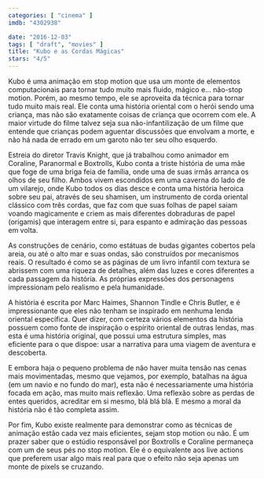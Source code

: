 ```yaml
---
categories: [ "cinema" ]
imdb: "4302938"

date: "2016-12-03"
tags: [ "draft", "movies" ]
title: "Kubo e as Cordas Mágicas"
stars: "4/5"
---
```

Kubo é uma animação em stop motion que usa um monte de elementos computacionais para tornar tudo muito mais fluido, mágico e... não-stop motion. Porém, ao mesmo tempo, ele se aproveita da técnica para tornar tudo muito mais real. Ele conta uma história oriental com o herói sendo uma criança, mas não são exatamente coisas de criança que ocorrem com ele. A maior virtude do filme talvez seja sua não-infantilização de um filme que entende que crianças podem aguentar discussões que envolvam a morte, e não há nada de errado em um garoto não ter seu olho esquerdo.

Estreia do diretor Travis Knight, que já trabalhou como animador em Coraline, Paranormal e Boxtrolls, Kubo conta a triste história de uma mãe que foge de uma briga feia de família, onde uma de suas irmãs arranca os olhos de seu filho. Ambos vivem escondidos em uma caverna do lado de um vilarejo, onde Kubo todos os dias desce e conta uma história heroica sobre seu pai, através de seu shamisen, um instrumento de corda oriental clássico com três cordas, que faz com que suas folhas de papel saiam voando magicamente e criem as mais diferentes dobraduras de papel (origamis) que interagem entre si, para espanto e admiração das pessoas em volta.

As construções de cenário, como estátuas de budas gigantes cobertos pela areia, ou até o alto mar e suas ondas, são construídos por mecanismos reais. O resultado é como se as páginas de um livro infantil com textura se abrissem com uma riqueza de detalhes, além das luzes e cores diferentes a cada passagem da história. As próprias expressões dos personagens impressionam pelo realismo e pela humanidade.

A história é escrita por Marc Haimes, Shannon Tindle e Chris Butler, e é impressionante que eles não tenham se inspirado em nenhuma lenda oriental específica. Quer dizer, com certeza vários elementos da história possuem como fonte de inspiração o espírito oriental de outras lendas, mas esta é uma história original, que possui uma estrutura simples, mas eficiente para o que dispoe: usar a narrativa para uma viagem de aventura e descoberta.

E embora haja o pequeno problema de não haver muita tensão nas cenas mais movimentadas, mesmo que vejamos, por exemplo, batalhas na água (em um navio e no fundo do mar), esta não é necessariamente uma história focada em ação, mas muito mais reflexão. Uma reflexão sobre as perdas de entes queridos, acreditar em si mesmo, blá blá blá. E mesmo a moral da história não é tão completa assim.

Por fim, Kubo existe realmente para demonstrar como as técnicas de animação estão cada vez mais eficientes, sejam stop motion ou não. É um prazer saber que o estúdio responsável por Boxtrolls e Coraline permaneça com um de seus pés no stop motion. Ele é o equivalente aos live actions que preferem usar algo mais real para que o efeito não seja apenas um monte de pixels se cruzando.

